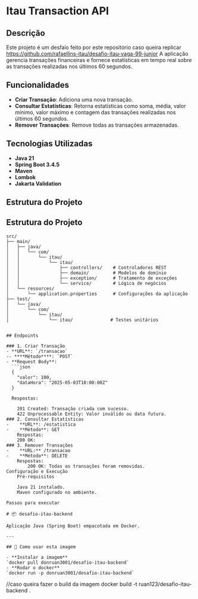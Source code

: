 # Itau Transaction API

## Descrição

Este projeto é um desfaio feito por este repositório caso queira replicar https://github.com/rafaellins-itau/desafio-itau-vaga-99-junior
A aplicação gerencia transações financeiras e fornece estatísticas em tempo real sobre as transações realizadas nos últimos 60 segundos.

## Funcionalidades

- **Criar Transação**: Adiciona uma nova transação.
- **Consultar Estatísticas**: Retorna estatísticas como soma, média, valor mínimo, valor máximo e contagem das transações realizadas nos últimos 60 segundos.
- **Remover Transações**: Remove todas as transações armazenadas.

## Tecnologias Utilizadas

- **Java 21**
- **Spring Boot 3.4.5**
- **Maven**
- **Lombok**
- **Jakarta Validation**

## Estrutura do Projeto
## Estrutura do Projeto

```plaintext
src/
├── main/
│   ├── java/
│   │   └── com/
│   │       └── itau/
│   │           └── itau/
│   │               ├── controllers/    # Controladores REST
│   │               ├── domain/         # Modelos de domínio
│   │               ├── exception/      # Tratamento de exceções
│   │               └── service/        # Lógica de negócios
│   └── resources/
│       └── application.properties      # Configurações da aplicação
├── test/
│   └── java/
│       └── com/
│           └── itau/
│               └── itau/              # Testes unitários


## Endpoints

### 1. Criar Transação
- **URL**: `/transacao`
-- ****Método****: `POST`
- **Request Body**:
  ```json
  {
    "valor": 100,
    "dataHora": "2025-05-03T10:00:00Z"
  }

  Respostas:

    201 Created: Transação criada com sucesso.
    422 Unprocessable Entity: Valor inválido ou data futura.
### 2. Consultar Estatísticas
-    **URL**: /estatistica
-    **Método**: GET
    Respostas: 
    200 OK: 
### 3. Remover Transações
-    **URL:** /transacao
-    **Método**: DELETE
    Respostas:
        200 OK: Todas as transações foram removidas.
Configuração e Execução
    Pré-requisitos

    Java 21 instalado.
    Maven configurado no ambiente.

Passos para executar

# 📦 desafio-itau-backend

Aplicação Java (Spring Boot) empacotada em Docker.

---

## 🐳 Como usar esta imagem

- **Instalar a imagem**
`docker pull donruan3001/desafio-itau-backend`
- **Rodar o docker**
`docker run -p donruan3001/desafio-itau-backend`

```
//caso queira fazer o build da imagem
docker build -t ruan123/desafio-itau-backend .
```
